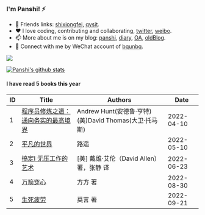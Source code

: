 ### I'm Panshi! ⚡

- 🌱 Friends links: [shixiongfei](https://github.com/shixiongfei), [qysit](http://www.qysit.com/).
- ❤️ I love coding, contributing and collaborating, [twitter](http://twitter.com/geekpanshi), [weibo](https://weibo.com/u/6726260941).
- 📫 More about me is on my blog: [panshi](https://www.geekpanshi.com/panshi/), [diary](https://www.sxgic.com/diary/), [OA](https://nas.qysit.com:2046/geekpanshi/panshi_imgs/-/raw/main/sxgic/mp.png), [oldBlog](https://www.geekpanshi.com).
- 💬 Connect with me by WeChat account of [bqunbq](https://nas.qysit.com:2046/geekpanshi/panshi_imgs/-/raw/main/images/about/panshidushuhui.png).

<a href="https://github-readme-streak-stats.herokuapp.com/?user=xingangshi&theme=default&ring=FFB19A&hide_border=false&currStreakNum=F6A085&fire=F6A085&currStreakLabel=F6A085&date_format=%5BY%20%5DM%20j"><p align="left"><img src="https://github-readme-streak-stats.herokuapp.com/?user=xingangshi&theme=default&ring=FFB19A&hide_border=false&currStreakNum=F6A085&fire=F6A085&currStreakLabel=F6A085&date_format=%5BY%20%5DM%20j"></p></a>
[![Panshi's github stats](https://github-readme-stats.vercel.app/api?username=xingangshi&count_private=true&show_icons=true&theme=default&show_owner=true)](https://github-readme-stats.vercel.app/api?username=xingangshi&count_private=true&show_icons=true&theme=default&show_owner=true)

<!--START_SECTION:my_kindle-->
#### I have read 5 books this year

| ID | Title                                                                   | Authors                                                 | Date       |
| ---| ----------------------------------------------------------------------- | ------------------------------------------------------- | ---------- |
| 1  | [程序员修炼之道：通向务实的最高境界](https://item.jd.com/12828404.html) | Andrew Hunt(安德鲁·亨特) (美)David Thomas(大卫·托马斯)  | 2022-04-10 |
| 2  | [平凡的世界](https://item.jd.com/13631400.html)                         | 路遥                                                    | 2022-05-10 |
| 3  | [搞定Ⅰ 无压工作的艺术](https://item.jd.com/11916193.html)              | [美] 戴维·艾伦（David Allen） 著，张静 译               | 2022-06-23 |
| 4  | [万箭穿心](https://item.jd.com/10048922824730.html)                     | 方方 著                                                 | 2022-08-30 |
| 5  | [生死疲劳](https://item.jd.com/10042691540565.html)                     | 莫言 著                                                 | 2022-09-21 |

<!--END_SECTION:my_kindle-->

<!--
- 👯 I’m looking to collaborate on [geekpanshi org](https://github.com/geekpanshi).
- 🤔 History of status:
  - [ ] 2022, master front-end technology.
  - [ ] Just for coding.
  - [ ] Coding is all my life.
  - [x] For coding.

- ⚡ About me
>
> ![Panshi's github stats](https://github-readme-stats.vercel.app/api?username=xingangshi&show_icons=true&theme=cobalt)
>
> ![Top Langs](https://github-readme-stats.vercel.app/api/top-langs/?username=xingangshi&layout=compact)

**xingangshi/xingangshi** is a ✨ _special_ ✨ repository because its `README.md` (this file) appears on your GitHub profile.

Here are some ideas to get you started:

- 🔭 I’m currently working on ...
- 🌱 I’m currently learning ...
- 👯 I’m looking to collaborate on ...
- 🤔 I’m looking for help with ...
- 💬 Ask me about ...
- 📫 How to reach me: ...
- 😄 Pronouns: ...
- ⚡ Fun fact: ...
-->
